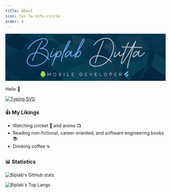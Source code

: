 ```yaml
---
title: About
icon: fas fa-info-circle
order: 4
---
```


<img src="https://raw.githubusercontent.com/Biplab-Dutta/Biplab-Dutta/main/assets/cover_image.png">

Hello 👋

[![Typing SVG](https://readme-typing-svg.herokuapp.com?size=30&color=%2336BCF7&width=1030&lines=I'm+a+Computer+Science+Graduate+from+Nepal+👨‍🎓🇳🇵;Working+with+Flutter+and+native+Android+(Kotlin)+📱;I+write+blogs+on+flutter-specific+topics+✍️;I've+over+2+years+of+flutter+experience+🧔)](https://git.io/typing-svg)

### 👍️ My Likings

* Watching cricket 🏏 and anime 📺️
* Reading non-fictional, career-oriented, and software engineering books 📚️
* Drinking coffee ☕️

### 📊 Statistics

<p style="text-align:left;"><img src="https://github-readme-stats-biplab.vercel.app/api?username=Biplab-Dutta&show_icons=true&theme=radical" alt="Biplab's GitHub stats"></p>

<p style="text-align:left;"><img src="https://github-readme-stats-biplab.vercel.app/api/top-langs/?username=Biplab-Dutta&layout=compact&theme=radical" alt="Biplab's Top Langs"></p>
